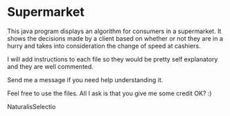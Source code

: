 Supermarket
===========

This java program displays an algorithm for consumers in a supermarket. 
It shows the decisions made by a client based on whether or not they are in a hurry and takes into consideration the change of speed at cashiers.

I will add instructions to each file so they would be pretty self explanatory and they are well commented. 

Send me a message if you need help understanding it. 

Feel free to use the files. All I ask is that you give me some credit OK? :)

NaturalisSelectio
